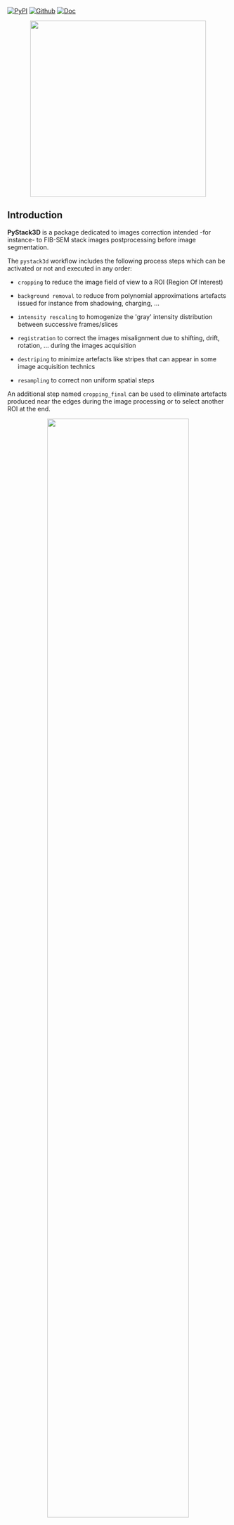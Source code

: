 [![PyPI](https://img.shields.io/pypi/v/pystack3d?label=pypi%20package)](https://pypi.org/project/pystack3d/)
[![Github](https://img.shields.io/badge/GitHub-GPL--3.0-informational)](https://github.com/CEA-MetroCarac/pystack3d)
[![Doc](https://img.shields.io/badge/%F0%9F%95%AE-docs-green.svg)](https://cea-metrocarac.github.io/pystack3d/doc/index.html)


<p align="center" width="100%">
    <img align="center" width=400 src=https://cea-metrocarac.github.io/pystack3d/logo.png>
</p>

## Introduction

**PyStack3D** is a package dedicated to images correction intended -for instance- to FIB-SEM stack images postprocessing before image segmentation.

The ``pystack3d`` workflow includes the following process steps which can be activated or not and executed in any order:

- ``cropping`` to reduce the image field of view to a ROI (Region Of Interest)

- ``background removal`` to reduce from polynomial approximations artefacts issued for instance from shadowing, charging, ...

- ``intensity rescaling`` to homogenize the 'gray' intensity distribution between successive frames/slices

- ``registration`` to correct the images misalignment due to shifting, drift, rotation, ... during the images acquisition

- ``destriping`` to minimize artefacts like stripes that can appear in some image acquisition technics

- ``resampling`` to correct non uniform spatial steps

An additional step named `cropping_final` can be used to eliminate artefacts produced near the edges during the image processing or to select another ROI at the end.

<p align="center" width="100%">
    <img align="center" width=80%" src=https://cea-metrocarac.github.io/pystack3d/pystack3d.png> <br>
    <em>a) Synthetic case illustrating the defects to be removed by <b>PyStack3D</b>. b) Corrected stack. c) Ground truth.</em>
</p>

<p align="center" width="100%">
    <img align="center" width=100%" src=https://cea-metrocarac.github.io/pystack3d/process_steps_real.png> <br>
    <em>Illustration of a FIB-SEM image correction using some of the <b>PyStack3D</b> process steps.</em>
</p>

## Installation

```
pip install pystack3d
```

## Tests and examples execution

For tests and examples execution, the full ``pystack3d`` project has to be installed via ``git``:

```
    git clone https://github.com/CEA-MetroCarac/pystack3d.git
    cd [path_to_your_pystack3d_project]
```

Once the project has been cloned, the python environment has to be created and completed with the ``pytest`` package (for testing):

```
    pip install .
    pip install pytest
```

Then the tests and the examples can be executed as follows:

```
    pytest
    cd examples
    python ex_synthetic_stack.py
    python ex_real_stack.py
```

## Usage

Refer to the [PyStack3D documentation](https://cea-metrocarac.github.io/pystack3d/doc/getting_started.html).

## Contributing / Reporting an issue

Contributions and issue reporting are more than welcome!
Please read through [our Developers notes](https://cea-metrocarac.github.io/pystack3d/doc/dev_notes.html).

## Acknowledgements

This work, carried out on the CEA - Platform for Nanocharacterisation (PFNC), was supported by the “Recherche Technologique de Base” program of the French National Research Agency (ANR).

Warm thanks to the [JOSS](https://joss.theoj.org/) reviewers ([@kasasxav](https://github.com/kasasxav), [@sklumpe](https://github.com/sklumpe) and [@xiuliren](https://github.com/xiuliren)) and editor ([@mstimberg](https://github.com/mstimberg)) for their contributions to enhancing PyStack3D.

## Citations

In case you use the results of this code in an article, please cite:

- Quéméré P., David T. (2024). PyStack3D: A Python package for fast image stack correction. *Journal of Open Source Software. (submitted)*

additional citations for the <b>destriping</b>:

- Pavy K., Quéméré P. (2024). Pyvsnr 2.0.0. Zenodo. https://doi.org/10.5281/zenodo.10623640

- Fehrenbach J., Weiss P., Lorenzo C. (2012). Variational algorithms to remove stationary noise: applications to microscopy imaging. *IEEE Transactions on Image Processing 21.10 (2012): 4420-4430.*

additional citation for the <b>registration</b>:

- Thévenaz P., Ruttimann U.E., Unser M. (1998), A Pyramid Approach to Subpixel Registration Based on Intensity, *IEEE Transactions on Image Processing, vol. 7, no. 1, pp. 27-41, January 1998*